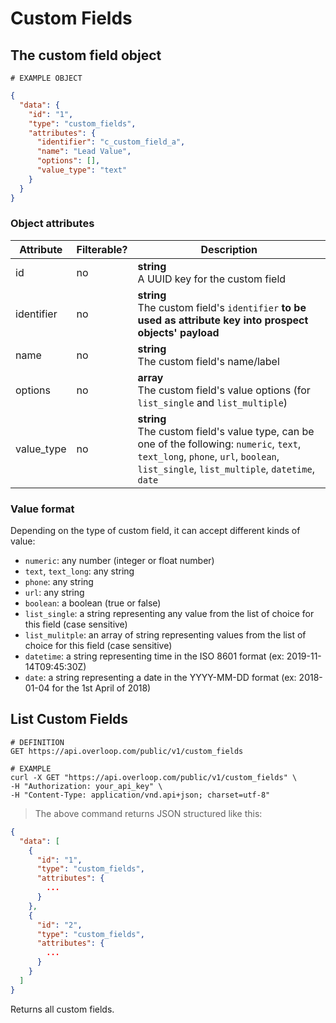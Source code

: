# Custom Fields
## The custom field object
```
# EXAMPLE OBJECT
```

```json
{
  "data": {
    "id": "1",
    "type": "custom_fields",
    "attributes": {
      "identifier": "c_custom_field_a",
      "name": "Lead Value",
      "options": [],
      "value_type": "text"
    }
  }
}
```

### Object attributes
Attribute | Filterable? | Description
--------- | ----------- | -----------
id | no | **string** <br />A UUID key for the custom field
identifier | no | **string** <br />The custom field's `identifier` **to be used as attribute key into prospect objects' payload**
name | no | **string** <br />The custom field's name/label
options | no | **array** <br />The custom field's value options (for `list_single` and `list_multiple`)
value_type | no | **string** <br />The custom field's value type, can be one of the following: `numeric`, `text`, `text_long`, `phone`, `url`, `boolean`, `list_single`, `list_multiple`, `datetime`, `date`

### Value format

Depending on the type of custom field, it can accept different kinds of value:

 - `numeric`: any number (integer or float number)
 - `text`, `text_long`: any string
 - `phone`: any string
 - `url`: any string
 - `boolean`: a boolean (true or false)
 - `list_single`: a string representing any value from the list of choice for this field (case sensitive)
 - `list_mulitple`: an array of string representing values from the list of choice for this field (case sensitive)
 - `datetime`: a string representing time in the ISO 8601 format (ex: 2019-11-14T09:45:30Z)
 - `date`: a string representing a date in the YYYY-MM-DD format (ex: 2018-01-04 for the 1st April of 2018)

## List Custom Fields

```shell
# DEFINITION
GET https://api.overloop.com/public/v1/custom_fields

# EXAMPLE
curl -X GET "https://api.overloop.com/public/v1/custom_fields" \
-H "Authorization: your_api_key" \
-H "Content-Type: application/vnd.api+json; charset=utf-8"
```

> The above command returns JSON structured like this:

```json
{
  "data": [
    {
      "id": "1",
      "type": "custom_fields",
      "attributes": {
        ...
      }
    },
    {
      "id": "2",
      "type": "custom_fields",
      "attributes": {
        ...
      }
    }
  ]
}
```

Returns all custom fields.
